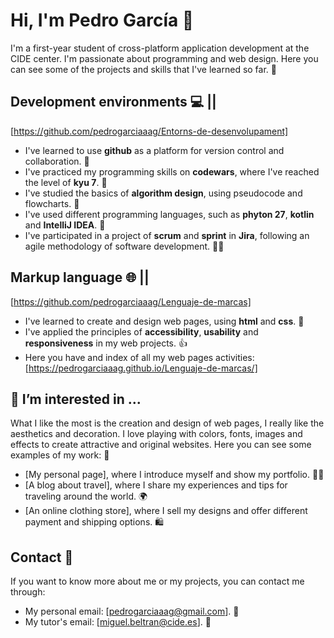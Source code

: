 # Hi, I'm Pedro García 👋

I'm a first-year student of cross-platform application development at the CIDE center. I'm passionate about programming and web design. Here you can see some of the projects and skills that I've learned so far. 🚀

## Development environments 💻 || 
[https://github.com/pedrogarciaaag/Entorns-de-desenvolupament]

- I've learned to use **github** as a platform for version control and collaboration. 🙌
- I've practiced my programming skills on **codewars**, where I've reached the level of **kyu 7**. 🥋
- I've studied the basics of **algorithm design**, using pseudocode and flowcharts. 🧠
- I've used different programming languages, such as **phyton 27**, **kotlin** and **IntelliJ IDEA**. 🐍
- I've participated in a project of **scrum** and **sprint** in **Jira**, following an agile methodology of software development. 🏃‍♂️

## Markup language 🌐 || 
[https://github.com/pedrogarciaaag/Lenguaje-de-marcas]

- I've learned to create and design web pages, using **html** and **css**. 🎨
- I've applied the principles of **accessibility**, **usability** and **responsiveness** in my web projects. 👍
- Here you have and index of all my web pages activities: [https://pedrogarciaaag.github.io/Lenguaje-de-marcas/]

## 👀 I’m interested in ...

What I like the most is the creation and design of web pages, I really like the aesthetics and decoration. I love playing with colors, fonts, images and effects to create attractive and original websites. Here you can see some examples of my work: 🤩

- [My personal page], where I introduce myself and show my portfolio. 🙋‍♂️
- [A blog about travel], where I share my experiences and tips for traveling around the world. 🌍
- [An online clothing store], where I sell my designs and offer different payment and shipping options. 🛍

## Contact 📮

If you want to know more about me or my projects, you can contact me through: 
- My personal email: [pedrogarciaaag@gmail.com]. 📧
- My tutor's email: [miguel.beltran@cide.es]. 📧



